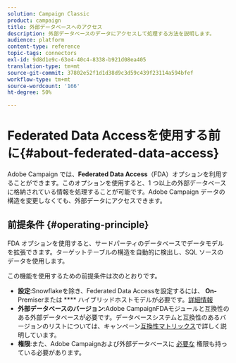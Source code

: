 ```yaml
---
solution: Campaign Classic
product: campaign
title: 外部データベースへのアクセス
description: 外部データベースのデータにアクセスして処理する方法を説明します。
audience: platform
content-type: reference
topic-tags: connectors
exl-id: 9d8d1e9c-63e4-40c4-8338-b921d08ea405
translation-type: tm+mt
source-git-commit: 37802e52f1d1d38d9c3d59c439f23114a594bfef
workflow-type: tm+mt
source-wordcount: '166'
ht-degree: 50%

---
```


# Federated Data Accessを使用する前に{#about-federated-data-access}

Adobe Campaign では、**Federated Data Access**（FDA）オプションを利用することができます。このオプションを使用すると、1 つ以上の外部データベースに格納されている情報を処理することが可能です。Adobe Campaign データの構造を変更しなくても、外部データにアクセスできます。

## 前提条件 {#operating-principle}

FDA オプションを使用すると、サードパーティのデータベースでデータモデルを拡張できます。ターゲットテーブルの構造を自動的に検出し、SQL ソースのデータを使用します。

この機能を使用するための前提条件は次のとおりです。

* **設定**:Snowflakeを除き、Federated Data Accessを設定するには、 **On-** Premiserまたは **** ハイブリッドホストモデルが必要です。[詳細情報](../../installation/using/hosting-models.md)
* **外部データベースのバージョン**:Adobe CampaignFDAモジュールと互換性のある外部データベースが必要です。データベースシステムと互換性のあるバージョンのリストについては、キャンペーン[互換性マトリックス](../../rn/using/compatibility-matrix.md#FederatedDataAccessFDA)で詳しく説明しています。
* **権限**:また、Adobe Campaignおよび外部データベースに [必要な](../../installation/using/remote-database-access-rights.md) 権限も持っている必要があります。


